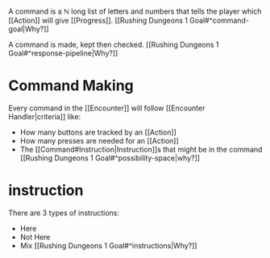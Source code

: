A command is a $\mathbb{N}$ long list of letters and numbers that tells the player which [[Action]] will give [[Progress]]. [[Rushing Dungeons 1 Goal#^command-goal|Why?]]

A command is made, kept then checked. [[Rushing Dungeons 1 Goal#^response-pipeline|Why?]]

# Command Making
Every command in the [[Encounter]] will follow [[Encounter Handler|criteria]] like:
- How many buttons are tracked by an [[Action]]
- How many presses are needed for an [[Action]]
- The [[Command#Instruction|Instruction]]s that might be in the command
[[Rushing Dungeons 1 Goal#^possibility-space|why?]]

# instruction
There are 3 types of instructions:
- Here
- Not Here
- Mix
[[Rushing Dungeons 1 Goal#^instructions|Why?]]
